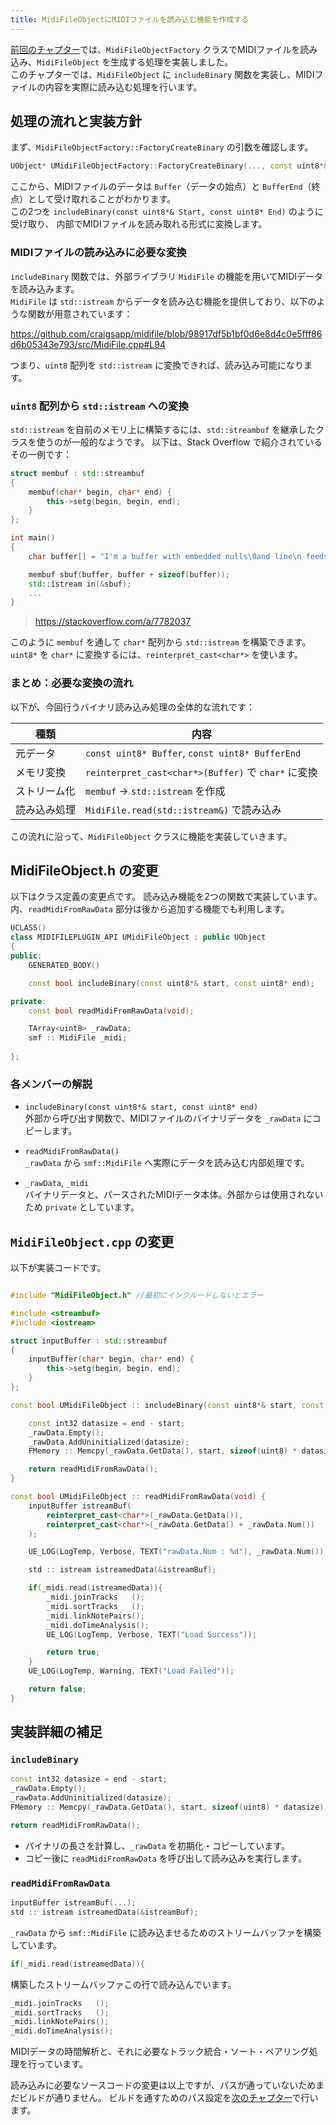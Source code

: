 ```yaml
---
title: MidiFileObjectにMIDIファイルを読み込む機能を作成する
---
```


[前回のチャプター](./12)では、`MidiFileObjectFactory` クラスでMIDIファイルを読み込み、`MidiFileObject` を生成する処理を実装しました。  
このチャプターでは、`MidiFileObject` に `includeBinary` 関数を実装し、MIDIファイルの内容を実際に読み込む処理を行います。

## 処理の流れと実装方針

まず、`MidiFileObjectFactory::FactoryCreateBinary` の引数を確認します。

```cpp
UObject* UMidiFileObjectFactory::FactoryCreateBinary(..., const uint8*& Buffer, const uint8* BufferEnd, ...)
```

ここから、MIDIファイルのデータは `Buffer`（データの始点）と `BufferEnd`（終点）として受け取れることがわかります。  
この2つを `includeBinary(const uint8*& Start, const uint8* End)` のように受け取り、
内部でMIDIファイルを読み取れる形式に変換します。

### MIDIファイルの読み込みに必要な変換

`includeBinary` 関数では、外部ライブラリ `MidiFile` の機能を用いてMIDIデータを読み込みます。  
`MidiFile` は `std::istream` からデータを読み込む機能を提供しており、以下のような関数が用意されています：

https://github.com/craigsapp/midifile/blob/98917df5b1bf0d6e8d4c0e5fff86d6b05343e793/src/MidiFile.cpp#L94

つまり、`uint8` 配列を `std::istream` に変換できれば、読み込み可能になります。

### `uint8` 配列から `std::istream` への変換

`std::istream` を自前のメモリ上に構築するには、`std::streambuf` を継承したクラスを使うのが一般的なようです。
以下は、Stack Overflow で紹介されているその一例です：

```cpp
struct membuf : std::streambuf
{
    membuf(char* begin, char* end) {
        this->setg(begin, begin, end);
    }
};

int main()
{
    char buffer[] = "I'm a buffer with embedded nulls\0and line\n feeds";

    membuf sbuf(buffer, buffer + sizeof(buffer));
    std::istream in(&sbuf);
    ...
}
```

> https://stackoverflow.com/a/7782037

このように `membuf` を通して `char*` 配列から `std::istream` を構築できます。  
`uint8*` を `char*` に変換するには、`reinterpret_cast<char*>` を使います。

### まとめ：必要な変換の流れ

以下が、今回行うバイナリ読み込み処理の全体的な流れです：

| 種類         | 内容                                                |
|--------------|-----------------------------------------------------|
| 元データ     | `const uint8* Buffer`, `const uint8* BufferEnd`     |
| メモリ変換   | `reinterpret_cast<char*>(Buffer)` で `char*` に変換 |
| ストリーム化 | `membuf` -> `std::istream` を作成                   |
| 読み込み処理 | `MidiFile.read(std::istream&)` で読み込み           |

この流れに沿って、`MidiFileObject` クラスに機能を実装していきます。

## MidiFileObject.h の変更

以下はクラス定義の変更点です。 読み込み機能を2つの関数で実装しています。
内、`readMidiFromRawData` 部分は後から追加する機能でも利用します。


```cpp
UCLASS()
class MIDIFILEPLUGIN_API UMidiFileObject : public UObject
{
public:
	GENERATED_BODY()

	const bool includeBinary(const uint8*& start, const uint8* end);

private:
	const bool readMidiFromRawData(void);

	TArray<uint8> _rawData;
	smf :: MidiFile _midi;
	
};
```

### 各メンバーの解説

- `includeBinary(const uint8*& start, const uint8* end)`  
  外部から呼び出す関数で、MIDIファイルのバイナリデータを `_rawData` にコピーします。

- `readMidiFromRawData()`  
  `_rawData` から `smf::MidiFile` へ実際にデータを読み込む内部処理です。

- `_rawData`, `_midi`  
  バイナリデータと、パースされたMIDIデータ本体。外部からは使用されないため `private` としています。


## `MidiFileObject.cpp` の変更

以下が実装コードです。

```cpp

#include "MidiFileObject.h" //最初にインクルードしないとエラー

#include <streambuf>
#include <iostream>

struct inputBuffer : std::streambuf
{
    inputBuffer(char* begin, char* end) {
        this->setg(begin, begin, end);
    }
};

const bool UMidiFileObject :: includeBinary(const uint8*& start, const uint8* end){

	const int32 datasize = end - start;
	_rawData.Empty();
	_rawData.AddUninitialized(datasize);
	FMemory :: Memcpy(_rawData.GetData(), start, sizeof(uint8) * datasize);

	return readMidiFromRawData();
}

const bool UMidiFileObject :: readMidiFromRawData(void) {
	inputBuffer istreamBuf(
		reinterpret_cast<char*>(_rawData.GetData()),
		reinterpret_cast<char*>(_rawData.GetData() + _rawData.Num())
	);

	UE_LOG(LogTemp, Verbose, TEXT("rawData.Num : %d"), _rawData.Num());

	std :: istream istreamedData(&istreamBuf);

	if(_midi.read(istreamedData)){
	    _midi.joinTracks   ();
		_midi.sortTracks   ();
		_midi.linkNotePairs();
		_midi.doTimeAnalysis();
		UE_LOG(LogTemp, Verbose, TEXT("Load Success"));

		return true;
	}
	UE_LOG(LogTemp, Warning, TEXT("Load Failed"));

	return false;
}
```

## 実装詳細の補足

### `includeBinary`

```cpp
const int32 datasize = end - start;
_rawData.Empty();
_rawData.AddUninitialized(datasize);
FMemory :: Memcpy(_rawData.GetData(), start, sizeof(uint8) * datasize);

return readMidiFromRawData();
```

- バイナリの長さを計算し、`_rawData` を初期化・コピーしています。
- コピー後に `readMidiFromRawData` を呼び出して読み込みを実行します。


### `readMidiFromRawData`

```cpp
inputBuffer istreamBuf(...);
std :: istream istreamedData(&istreamBuf);
```

`_rawData` から `smf::MidiFile` に読み込ませるためのストリームバッファを構築しています。

```cpp
if(_midi.read(istreamedData)){
```

構築したストリームバッファこの行で読み込んでいます。

```cpp
_midi.joinTracks   ();
_midi.sortTracks   ();
_midi.linkNotePairs();
_midi.doTimeAnalysis();
```

MIDIデータの時間解析と、それに必要なトラック統合・ソート・ペアリング処理を行っています。

読み込みに必要なソースコードの変更は以上ですが、パスが通っていないためまだビルドが通りません。
ビルドを通すためのパス設定を[次のチャプター](./14)で行います。

